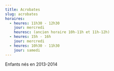 ```yaml
---
title: Acrobates
slug: acrobates
horaires:
  - heures: 11h30 - 12h30
    jour: mercredi
    heuresc: (ancien horaire 10h-11h et 11h-12h)
  - heures: 15h - 16h
    jour: mercredi
  - heures: 10h30 - 11h30
    jour: samedi
---
```

Enfants nés en 2013-2014

